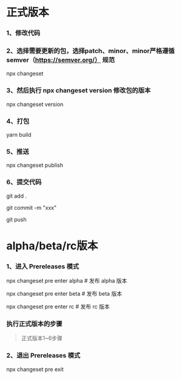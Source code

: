 
# 正式版本

### 1、修改代码

### 2、选择需要更新的包，选择patch、minor、minor严格遵循 semver（https://semver.org/） 规范
npx changeset

### 3、然后执行 npx changeset version 修改包的版本
npx changeset version

### 4、打包
yarn build

### 5、推送
npx changeset publish

### 6、提交代码
git add .

git commit -m "xxx"

git push


# alpha/beta/rc版本

### 1、进入 Prereleases 模式

npx changeset pre enter alpha   # 发布 alpha 版本

npx changeset pre enter beta    # 发布 beta 版本

npx changeset pre enter rc      # 发布 rc 版本

### 执行正式版本的步骤

> 正式版本1~6步骤

### 2、退出 Prereleases 模式
npx changeset pre exit